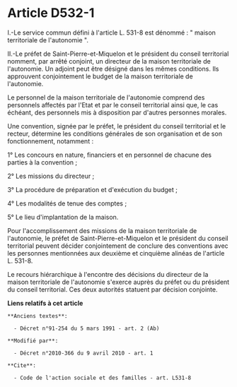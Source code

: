 # Article D532-1

I.-Le service commun défini à l'article L. 531-8 est dénommé : " maison territoriale de l'autonomie ". 

II.-Le préfet de Saint-Pierre-et-Miquelon et le président du conseil territorial nomment, par arrêté conjoint, un directeur
de la maison territoriale de l'autonomie. Un adjoint peut être désigné dans les mêmes conditions. Ils approuvent
conjointement le budget de la maison territoriale de l'autonomie. 

Le personnel de la maison territoriale de l'autonomie comprend des personnels affectés par l'Etat et par le conseil
territorial ainsi que, le cas échéant, des personnels mis à disposition par d'autres personnes morales. 

Une convention, signée par le préfet, le président du conseil territorial et le recteur, détermine les conditions générales
de son organisation et de son fonctionnement, notamment : 

1° Les concours en nature, financiers et en personnel de chacune des parties à la convention ; 

2° Les missions du directeur ; 

3° La procédure de préparation et d'exécution du budget ; 

4° Les modalités de tenue des comptes ; 

5° Le lieu d'implantation de la maison. 

Pour l'accomplissement des missions de la maison territoriale de l'autonomie, le préfet de Saint-Pierre-et-Miquelon et le
président du conseil territorial peuvent décider conjointement de conclure des conventions avec les personnes mentionnées aux
deuxième et cinquième alinéas de l'article L. 531-8. 

Le recours hiérarchique à l'encontre des décisions du directeur de la maison territoriale de l'autonomie s'exerce auprès du
préfet ou du président du conseil territorial. Ces deux autorités statuent par décision conjointe.

**Liens relatifs à cet article**

	**Anciens textes**:

	  - Décret n°91-254 du 5 mars 1991 - art. 2 (Ab)

	**Modifié par**:

	  - Décret n°2010-366 du 9 avril 2010 - art. 1

	**Cite**:

	  - Code de l'action sociale et des familles - art. L531-8

